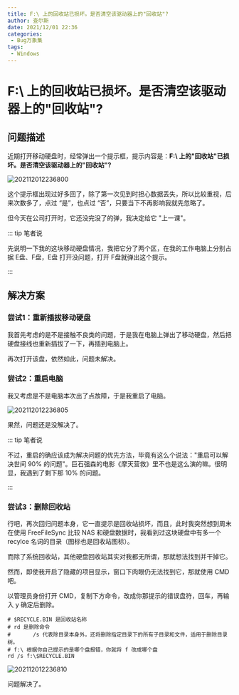 ```yaml
---
title: F:\ 上的回收站已损坏。是否清空该驱动器上的"回收站"?
author: 查尔斯
date: 2021/12/01 22:36
categories:
 - Bug万象集
tags:
 - Windows
---
```


# F:\ 上的回收站已损坏。是否清空该驱动器上的"回收站"?

## 问题描述

近期打开移动硬盘时，经常弹出一个提示框，提示内容是：**F:\ 上的"回收站"已损坏。是否清空该驱动器上的"回收站"?** 

![202112012236800](../../../public/img/2021/12/202112012236800.png)

这个提示框出现过好多回了，除了第一次见到时担心数据丢失，所以比较重视，后来次数多了，点过 “是”，也点过 “否”，只要当下不再影响我就先忽略了。

但今天在公司打开时，它还没完没了的弹，我决定给它 "上一课"。

::: tip 笔者说

先说明一下我的这块移动硬盘情况，我把它分了两个区，在我的工作电脑上分别占据 E盘、F盘，E盘 打开没问题，打开 F盘就弹出这个提示。

:::

## 解决方案

### 尝试1：重新插拔移动硬盘

我首先考虑的是不是接触不良类的问题，于是我在电脑上弹出了移动硬盘，然后把硬盘接线也重新插拔了一下，再插到电脑上。

再次打开该盘，依然如此，问题未解决。

### 尝试2：重启电脑

我又考虑是不是电脑本次出了点故障，于是我重启了电脑。

![202112012236805](../../../public/img/2021/12/202112012236805.jpeg)

果然，问题还是没解决了。

::: tip 笔者说

不过，重启的确应该成为解决问题的优先方法，毕竟有这么个说法："重启可以解决世间 90% 的问题"。巨石强森的电影《摩天营救》里不也是这么演的嘛。很明显，我遇到了剩下那 10% 的问题。

:::

### 尝试3：删除回收站

行吧，再次回归问题本身，它一直提示是回收站损坏，而且，此时我突然想到周末在使用 FreeFileSync 比较 NAS 和硬盘数据时，我看到过这块硬盘中有多一个 recylce 名词的目录（图标也是回收站图标）。

而除了系统回收站，其他硬盘回收站其实对我都无所谓，那就想法找到并干掉它。

然而，即使我开启了隐藏的项目显示，窗口下肉眼仍无法找到它，那就使用 CMD 吧。

以管理员身份打开 CMD，复制下方命令，改成你那提示的错误盘符，回车，再输入 y 确定后删除。

```shell
# $RECYCLE.BIN 是回收站名称
# rd 是删除命令
# 		/s 代表除目录本身外，还将删除指定目录下的所有子目录和文件，适用于删除目录树。
# f:\ 根据你自己提示的是哪个盘报错，你就将 f 改成哪个盘
rd /s f:\$RECYCLE.BIN
```

![202112012236810](../../../public/img/2021/12/202112012236810.png)

问题解决了。
